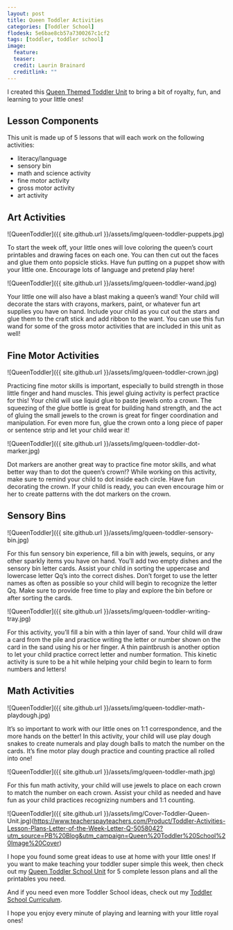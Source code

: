 ```yaml
---
layout: post
title: Queen Toddler Activities
categories: [Toddler School]
flodesk: 5e6bae8cb57a7300267c1cf2
tags: [toddler, toddler school]
image:
  feature: 
  teaser: 
  credit: Laurin Brainard
  creditlink: ""
---
```

I created this [Queen Themed Toddler Unit](https://www.teacherspayteachers.com/Product/Toddler-Activities-Lesson-Plans-Letter-of-the-Week-Letter-Q-5058042?utm_source=PB%20Blog&utm_campaign=Queen%20Toddler%20School%20Unit) to bring a bit of royalty, fun, and learning to your little ones! 

## Lesson Components 

This unit is made up of 5 lessons that will each work on the following activities:
- literacy/language 
- sensory bin 
- math and science activity 
- fine motor activity 
- gross motor activity 
- art activity 

## Art Activities 

![QueenToddler]({{ site.github.url }}/assets/img/queen-toddler-puppets.jpg)

To start the week off, your little ones will love coloring the queen’s court printables and drawing faces on each one. You can then cut out the faces and glue them onto popsicle sticks. Have fun putting on a puppet show with your little one. Encourage lots of language and pretend play here! 

![QueenToddler]({{ site.github.url }}/assets/img/queen-toddler-wand.jpg)

Your little one will also have a blast making a queen’s wand! Your child will decorate the stars with crayons, markers, paint, or whatever fun art supplies you have on hand. Include your child as you cut out the stars and glue them to the craft stick and add ribbon to the want. You can use this fun wand for some of the gross motor activities that are included in this unit as well!  

## Fine Motor Activities 

![QueenToddler]({{ site.github.url }}/assets/img/queen-toddler-crown.jpg)

Practicing fine motor skills is important, especially to build strength in those little finger and hand muscles. This jewel gluing activity is perfect practice for this! Your child will use liquid glue to paste jewels onto a crown. The squeezing of the glue bottle is great for building hand strength, and the act of gluing the small jewels to the crown is great for finger coordination and manipulation. For even more fun, glue the crown onto a long piece of paper or sentence strip and let your child wear it! 

![QueenToddler]({{ site.github.url }}/assets/img/queen-toddler-dot-marker.jpg)

Dot markers are another great way to practice fine motor skills, and what better way than to dot the queen’s crown!? While working on this activity, make sure to remind your child to dot inside each circle. Have fun decorating the crown. If your child is ready, you can even encourage him or her to create patterns with the dot markers on the crown. 

## Sensory Bins 

![QueenToddler]({{ site.github.url }}/assets/img/queen-toddler-sensory-bin.jpg)

For this fun sensory bin experience, fill a bin with jewels, sequins, or any other sparkly items you have on hand. You’ll add two empty dishes and the sensory bin letter cards. Assist your child in sorting the uppercase and lowercase letter Qq’s into the correct dishes. Don’t forget to use the letter names as often as possible so your child will begin to recognize the letter Qq. Make sure to provide free time to play and explore the bin before or after sorting the cards. 

![QueenToddler]({{ site.github.url }}/assets/img/queen-toddler-writing-tray.jpg)

For this activity, you’ll fill a bin with a thin layer of sand. Your child will draw a card from the pile and practice writing the letter or number shown on the card in the sand using his or her finger. A thin paintbrush is another option to let your child practice correct letter and number formation. This kinetic activity is sure to be a hit while helping your child begin to learn to form numbers and letters! 

## Math Activities

![QueenToddler]({{ site.github.url }}/assets/img/queen-toddler-math-playdough.jpg)

It’s so important to work with our little ones on 1:1 correspondence, and the more hands on the better! In this activity, your child will use play dough snakes to create numerals and play dough balls to match the number on the cards.  It’s fine motor play dough practice and counting practice all rolled into one! 

![QueenToddler]({{ site.github.url }}/assets/img/queen-toddler-math.jpg)

For this fun math activity, your child will use jewels to place on each crown to match the number on each crown. Assist your child as needed and have fun as your child practices recognizing numbers and 1:1 counting. 

![QueenToddler]({{ site.github.url }}/assets/img/Cover-Toddler-Queen-Unit.jpg)(https://www.teacherspayteachers.com/Product/Toddler-Activities-Lesson-Plans-Letter-of-the-Week-Letter-Q-5058042?utm_source=PB%20Blog&utm_campaign=Queen%20Toddler%20School%20Image%20Cover)

I hope you found some great ideas to use at home with your little ones! If you want to make teaching your toddler super simple this week, then check out my [Queen Toddler School Unit](https://www.teacherspayteachers.com/Product/Toddler-Activities-Lesson-Plans-Letter-of-the-Week-Letter-Q-5058042?utm_source=PB%20Blog&utm_campaign=Queen%20Toddler%20School%20Unit) for 5 complete lesson plans and all the printables you need. 

And if you need even more Toddler School ideas, check out my [Toddler School Curriculum](https://www.teacherspayteachers.com/Product/Toddler-Activities-Lesson-Plans-Tot-School-Curriculum-Homeschool-Preschool-4296281?utm_source=PB%20Blog&utm_campaign=Toddler%20Bundle%20Upsell).

I hope you enjoy every minute of playing and learning with your little royal ones!
